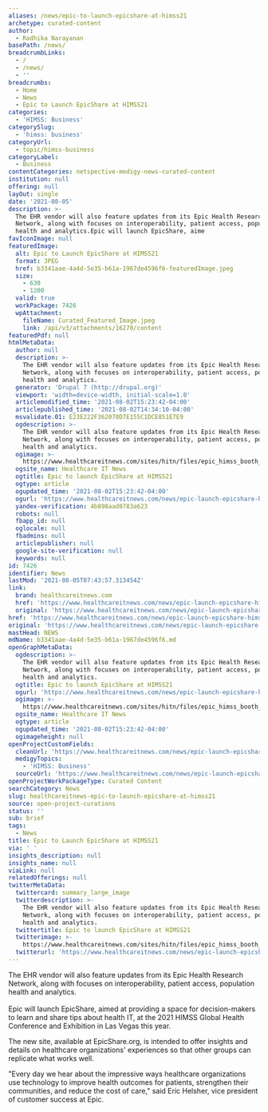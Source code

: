 ```yaml
---
aliases: /news/epic-to-launch-epicshare-at-himss21
archetype: curated-content
author:
  - Radhika Narayanan
basePath: /news/
breadcrumbLinks:
  - /
  - /news/
  - ''
breadcrumbs:
  - Home
  - News
  - Epic to Launch EpicShare at HIMSS21
categories:
  - 'HIMSS: Business'
categorySlug:
  - 'himss: business'
categoryUrl:
  - topic/himss-business
categoryLabel:
  - Business
contentCategories: netspective-medigy-news-curated-content
institution: null
offering: null
layOut: single
date: '2021-08-05'
description: >-
  The EHR vendor will also feature updates from its Epic Health Research
  Network, along with focuses on interoperability, patient access, population
  health and analytics.Epic will launch EpicShare, aime
favIconImage: null
featuredImage:
  alt: Epic to Launch EpicShare at HIMSS21
  format: JPEG
  href: b3341aae-4a4d-5e35-b61a-1967de4596f6-featuredImage.jpeg
  size:
    - 630
    - 1200
  valid: true
  workPackage: 7426
  wpAttachment:
    fileName: Curated_Featured_Image.jpeg
    link: /api/v3/attachments/16270/content
featuredPdf: null
htmlMetaData:
  author: null
  description: >-
    The EHR vendor will also feature updates from its Epic Health Research
    Network, along with focuses on interoperability, patient access, population
    health and analytics.
  generator: 'Drupal 7 (http://drupal.org)'
  viewport: 'width=device-width, initial-scale=1.0'
  articlemodified_time: '2021-08-02T15:23:42-04:00'
  articlepublished_time: '2021-08-02T14:34:10-04:00'
  msvalidate.01: E23E222F362070D7E155C1DCE851E7E9
  ogdescription: >-
    The EHR vendor will also feature updates from its Epic Health Research
    Network, along with focuses on interoperability, patient access, population
    health and analytics.
  ogimage: >-
    https://www.healthcareitnews.com/sites/hitn/files/epic_himss_booth_1200%20%281%29.jpeg
  ogsite_name: Healthcare IT News
  ogtitle: Epic to launch EpicShare at HIMSS21
  ogtype: article
  ogupdated_time: '2021-08-02T15:23:42-04:00'
  ogurl: 'https://www.healthcareitnews.com/news/epic-launch-epicshare-himss21'
  yandex-verification: 4b898aad0783a623
  robots: null
  fbapp_id: null
  oglocale: null
  fbadmins: null
  articlepublisher: null
  google-site-verification: null
  keywords: null
id: 7426
identifier: News
lastMod: '2021-08-05T07:43:57.313454Z'
link:
  brand: healthcareitnews.com
  href: 'https://www.healthcareitnews.com/news/epic-launch-epicshare-himss21'
  original: 'https://www.healthcareitnews.com/news/epic-launch-epicshare-himss21'
href: 'https://www.healthcareitnews.com/news/epic-launch-epicshare-himss21'
original: 'https://www.healthcareitnews.com/news/epic-launch-epicshare-himss21'
mastHead: NEWS
mdName: b3341aae-4a4d-5e35-b61a-1967de4596f6.md
openGraphMetaData:
  ogdescription: >-
    The EHR vendor will also feature updates from its Epic Health Research
    Network, along with focuses on interoperability, patient access, population
    health and analytics.
  ogtitle: Epic to launch EpicShare at HIMSS21
  ogurl: 'https://www.healthcareitnews.com/news/epic-launch-epicshare-himss21'
  ogimage: >-
    https://www.healthcareitnews.com/sites/hitn/files/epic_himss_booth_1200%20%281%29.jpeg
  ogsite_name: Healthcare IT News
  ogtype: article
  ogupdated_time: '2021-08-02T15:23:42-04:00'
  ogimageheight: null
openProjectCustomFields:
  cleanUrl: 'https://www.healthcareitnews.com/news/epic-launch-epicshare-himss21'
  medigyTopics:
    - 'HIMSS: Business'
  sourceUrl: 'https://www.healthcareitnews.com/news/epic-launch-epicshare-himss21'
openProjectWorkPackageType: Curated Content
searchCategory: News
slug: healthcareitnews-epic-to-launch-epicshare-at-himss21
source: open-project-curations
status: ''
sub: brief
tags:
  - News
title: Epic to Launch EpicShare at HIMSS21
via: ' '
insights_description: null
insights_name: null
viaLink: null
relatedOfferings: null
twitterMetaData:
  twittercard: summary_large_image
  twitterdescription: >-
    The EHR vendor will also feature updates from its Epic Health Research
    Network, along with focuses on interoperability, patient access, population
    health and analytics.
  twittertitle: Epic to launch EpicShare at HIMSS21
  twitterimage: >-
    https://www.healthcareitnews.com/sites/hitn/files/epic_himss_booth_1200%20%281%29.jpeg
  twitterurl: 'https://www.healthcareitnews.com/news/epic-launch-epicshare-himss21'
---
```

<p>The EHR vendor will also feature updates from its Epic Health Research Network, along with focuses on interoperability, patient access, population health and analytics.<br><br>Epic will launch EpicShare, aimed at providing a space for decision-makers to learn and share tips about health IT, at the 2021 HIMSS Global Health Conference and Exhibition in Las Vegas this year. &nbsp;</p><p>The new site, available at EpicShare.org, is intended to offer insights and details on healthcare organizations' experiences so that other groups can replicate what works well. &nbsp;</p><p>"Every day we hear about the impressive ways healthcare organizations use technology to improve health outcomes for patients, strengthen their communities, and reduce the cost of care," said Eric Helsher, vice president of customer success at Epic.</p>